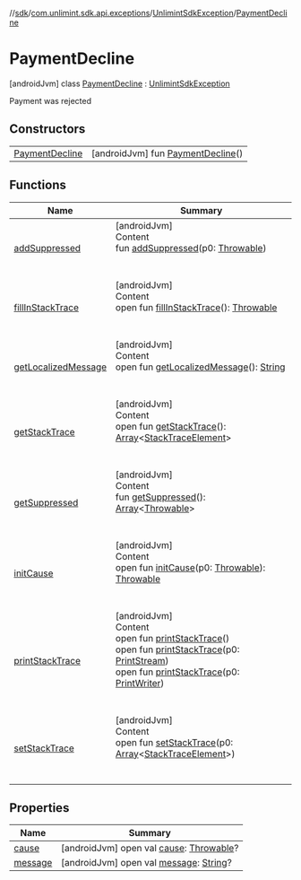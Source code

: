 //[sdk](../../../../index.md)/[com.unlimint.sdk.api.exceptions](../../index.md)/[UnlimintSdkException](../index.md)/[PaymentDecline](index.md)



# PaymentDecline  
 [androidJvm] class [PaymentDecline](index.md) : [UnlimintSdkException](../index.md)

Payment was rejected

   


## Constructors  
  
| | |
|---|---|
| <a name="com.unlimint.sdk.api.exceptions/UnlimintSdkException.PaymentDecline/PaymentDecline/#/PointingToDeclaration/"></a>[PaymentDecline](-payment-decline.md)| <a name="com.unlimint.sdk.api.exceptions/UnlimintSdkException.PaymentDecline/PaymentDecline/#/PointingToDeclaration/"></a> [androidJvm] fun [PaymentDecline](-payment-decline.md)()   <br>|


## Functions  
  
|  Name |  Summary | 
|---|---|
| <a name="kotlin/Throwable/addSuppressed/#kotlin.Throwable/PointingToDeclaration/"></a>[addSuppressed](../-internal-error/index.md#%5Bkotlin%2FThrowable%2FaddSuppressed%2F%23kotlin.Throwable%2FPointingToDeclaration%2F%5D%2FFunctions%2F-1045511174)| <a name="kotlin/Throwable/addSuppressed/#kotlin.Throwable/PointingToDeclaration/"></a>[androidJvm]  <br>Content  <br>fun [addSuppressed](../-internal-error/index.md#%5Bkotlin%2FThrowable%2FaddSuppressed%2F%23kotlin.Throwable%2FPointingToDeclaration%2F%5D%2FFunctions%2F-1045511174)(p0: [Throwable](https://kotlinlang.org/api/latest/jvm/stdlib/kotlin/-throwable/index.html))  <br><br><br>|
| <a name="kotlin/Throwable/fillInStackTrace/#/PointingToDeclaration/"></a>[fillInStackTrace](../-internal-error/index.md#%5Bkotlin%2FThrowable%2FfillInStackTrace%2F%23%2FPointingToDeclaration%2F%5D%2FFunctions%2F-1045511174)| <a name="kotlin/Throwable/fillInStackTrace/#/PointingToDeclaration/"></a>[androidJvm]  <br>Content  <br>open fun [fillInStackTrace](../-internal-error/index.md#%5Bkotlin%2FThrowable%2FfillInStackTrace%2F%23%2FPointingToDeclaration%2F%5D%2FFunctions%2F-1045511174)(): [Throwable](https://kotlinlang.org/api/latest/jvm/stdlib/kotlin/-throwable/index.html)  <br><br><br>|
| <a name="kotlin/Throwable/getLocalizedMessage/#/PointingToDeclaration/"></a>[getLocalizedMessage](../-internal-error/index.md#%5Bkotlin%2FThrowable%2FgetLocalizedMessage%2F%23%2FPointingToDeclaration%2F%5D%2FFunctions%2F-1045511174)| <a name="kotlin/Throwable/getLocalizedMessage/#/PointingToDeclaration/"></a>[androidJvm]  <br>Content  <br>open fun [getLocalizedMessage](../-internal-error/index.md#%5Bkotlin%2FThrowable%2FgetLocalizedMessage%2F%23%2FPointingToDeclaration%2F%5D%2FFunctions%2F-1045511174)(): [String](https://kotlinlang.org/api/latest/jvm/stdlib/kotlin/-string/index.html)  <br><br><br>|
| <a name="kotlin/Throwable/getStackTrace/#/PointingToDeclaration/"></a>[getStackTrace](../-internal-error/index.md#%5Bkotlin%2FThrowable%2FgetStackTrace%2F%23%2FPointingToDeclaration%2F%5D%2FFunctions%2F-1045511174)| <a name="kotlin/Throwable/getStackTrace/#/PointingToDeclaration/"></a>[androidJvm]  <br>Content  <br>open fun [getStackTrace](../-internal-error/index.md#%5Bkotlin%2FThrowable%2FgetStackTrace%2F%23%2FPointingToDeclaration%2F%5D%2FFunctions%2F-1045511174)(): [Array](https://kotlinlang.org/api/latest/jvm/stdlib/kotlin/-array/index.html)<[StackTraceElement](https://developer.android.com/reference/kotlin/java/lang/StackTraceElement.html)>  <br><br><br>|
| <a name="kotlin/Throwable/getSuppressed/#/PointingToDeclaration/"></a>[getSuppressed](../-internal-error/index.md#%5Bkotlin%2FThrowable%2FgetSuppressed%2F%23%2FPointingToDeclaration%2F%5D%2FFunctions%2F-1045511174)| <a name="kotlin/Throwable/getSuppressed/#/PointingToDeclaration/"></a>[androidJvm]  <br>Content  <br>fun [getSuppressed](../-internal-error/index.md#%5Bkotlin%2FThrowable%2FgetSuppressed%2F%23%2FPointingToDeclaration%2F%5D%2FFunctions%2F-1045511174)(): [Array](https://kotlinlang.org/api/latest/jvm/stdlib/kotlin/-array/index.html)<[Throwable](https://kotlinlang.org/api/latest/jvm/stdlib/kotlin/-throwable/index.html)>  <br><br><br>|
| <a name="kotlin/Throwable/initCause/#kotlin.Throwable/PointingToDeclaration/"></a>[initCause](../-internal-error/index.md#%5Bkotlin%2FThrowable%2FinitCause%2F%23kotlin.Throwable%2FPointingToDeclaration%2F%5D%2FFunctions%2F-1045511174)| <a name="kotlin/Throwable/initCause/#kotlin.Throwable/PointingToDeclaration/"></a>[androidJvm]  <br>Content  <br>open fun [initCause](../-internal-error/index.md#%5Bkotlin%2FThrowable%2FinitCause%2F%23kotlin.Throwable%2FPointingToDeclaration%2F%5D%2FFunctions%2F-1045511174)(p0: [Throwable](https://kotlinlang.org/api/latest/jvm/stdlib/kotlin/-throwable/index.html)): [Throwable](https://kotlinlang.org/api/latest/jvm/stdlib/kotlin/-throwable/index.html)  <br><br><br>|
| <a name="kotlin/Throwable/printStackTrace/#/PointingToDeclaration/"></a>[printStackTrace](../-internal-error/index.md#%5Bkotlin%2FThrowable%2FprintStackTrace%2F%23%2FPointingToDeclaration%2F%5D%2FFunctions%2F-1045511174)| <a name="kotlin/Throwable/printStackTrace/#/PointingToDeclaration/"></a>[androidJvm]  <br>Content  <br>open fun [printStackTrace](../-internal-error/index.md#%5Bkotlin%2FThrowable%2FprintStackTrace%2F%23%2FPointingToDeclaration%2F%5D%2FFunctions%2F-1045511174)()  <br>open fun [printStackTrace](../-internal-error/index.md#%5Bkotlin%2FThrowable%2FprintStackTrace%2F%23java.io.PrintStream%2FPointingToDeclaration%2F%5D%2FFunctions%2F-1045511174)(p0: [PrintStream](https://developer.android.com/reference/kotlin/java/io/PrintStream.html))  <br>open fun [printStackTrace](../-internal-error/index.md#%5Bkotlin%2FThrowable%2FprintStackTrace%2F%23java.io.PrintWriter%2FPointingToDeclaration%2F%5D%2FFunctions%2F-1045511174)(p0: [PrintWriter](https://developer.android.com/reference/kotlin/java/io/PrintWriter.html))  <br><br><br>|
| <a name="kotlin/Throwable/setStackTrace/#kotlin.Array[java.lang.StackTraceElement]/PointingToDeclaration/"></a>[setStackTrace](../-internal-error/index.md#%5Bkotlin%2FThrowable%2FsetStackTrace%2F%23kotlin.Array%5Bjava.lang.StackTraceElement%5D%2FPointingToDeclaration%2F%5D%2FFunctions%2F-1045511174)| <a name="kotlin/Throwable/setStackTrace/#kotlin.Array[java.lang.StackTraceElement]/PointingToDeclaration/"></a>[androidJvm]  <br>Content  <br>open fun [setStackTrace](../-internal-error/index.md#%5Bkotlin%2FThrowable%2FsetStackTrace%2F%23kotlin.Array%5Bjava.lang.StackTraceElement%5D%2FPointingToDeclaration%2F%5D%2FFunctions%2F-1045511174)(p0: [Array](https://kotlinlang.org/api/latest/jvm/stdlib/kotlin/-array/index.html)<[StackTraceElement](https://developer.android.com/reference/kotlin/java/lang/StackTraceElement.html)>)  <br><br><br>|


## Properties  
  
|  Name |  Summary | 
|---|---|
| <a name="com.unlimint.sdk.api.exceptions/UnlimintSdkException.PaymentDecline/cause/#/PointingToDeclaration/"></a>[cause](index.md#%5Bcom.unlimint.sdk.api.exceptions%2FUnlimintSdkException.PaymentDecline%2Fcause%2F%23%2FPointingToDeclaration%2F%5D%2FProperties%2F-1045511174)| <a name="com.unlimint.sdk.api.exceptions/UnlimintSdkException.PaymentDecline/cause/#/PointingToDeclaration/"></a> [androidJvm] open val [cause](index.md#%5Bcom.unlimint.sdk.api.exceptions%2FUnlimintSdkException.PaymentDecline%2Fcause%2F%23%2FPointingToDeclaration%2F%5D%2FProperties%2F-1045511174): [Throwable](https://kotlinlang.org/api/latest/jvm/stdlib/kotlin/-throwable/index.html)?   <br>|
| <a name="com.unlimint.sdk.api.exceptions/UnlimintSdkException.PaymentDecline/message/#/PointingToDeclaration/"></a>[message](index.md#%5Bcom.unlimint.sdk.api.exceptions%2FUnlimintSdkException.PaymentDecline%2Fmessage%2F%23%2FPointingToDeclaration%2F%5D%2FProperties%2F-1045511174)| <a name="com.unlimint.sdk.api.exceptions/UnlimintSdkException.PaymentDecline/message/#/PointingToDeclaration/"></a> [androidJvm] open val [message](index.md#%5Bcom.unlimint.sdk.api.exceptions%2FUnlimintSdkException.PaymentDecline%2Fmessage%2F%23%2FPointingToDeclaration%2F%5D%2FProperties%2F-1045511174): [String](https://kotlinlang.org/api/latest/jvm/stdlib/kotlin/-string/index.html)?   <br>|

